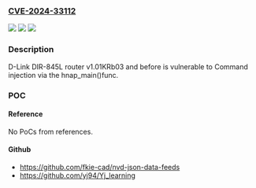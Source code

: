 ### [CVE-2024-33112](https://cve.mitre.org/cgi-bin/cvename.cgi?name=CVE-2024-33112)
![](https://img.shields.io/static/v1?label=Product&message=n%2Fa&color=blue)
![](https://img.shields.io/static/v1?label=Version&message=n%2Fa&color=blue)
![](https://img.shields.io/static/v1?label=Vulnerability&message=n%2Fa&color=brighgreen)

### Description

D-Link DIR-845L router v1.01KRb03 and before is vulnerable to Command injection via the hnap_main()func.

### POC

#### Reference
No PoCs from references.

#### Github
- https://github.com/fkie-cad/nvd-json-data-feeds
- https://github.com/yj94/Yj_learning

